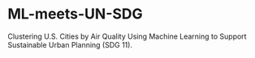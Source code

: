 # ML-meets-UN-SDG
Clustering U.S. Cities by Air Quality Using Machine Learning to Support Sustainable Urban Planning (SDG 11).
